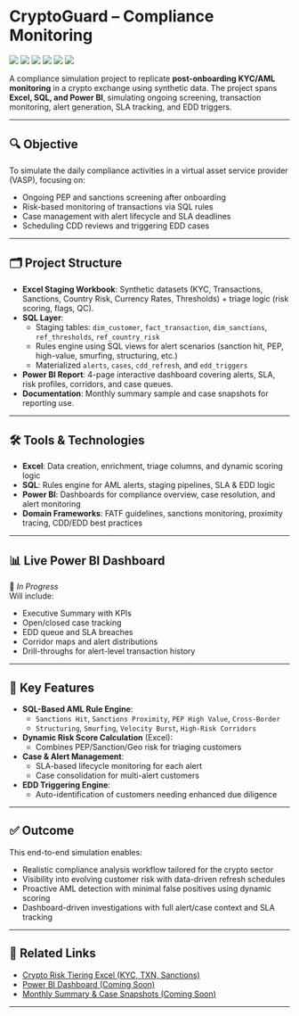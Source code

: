 # CryptoGuard – Compliance Monitoring

[![](https://img.shields.io/badge/Power%20BI-Analytics-green)](https://powerbi.microsoft.com/) 
[![](https://img.shields.io/badge/SQL-Staging%20%26%20Rules-blue)](https://en.wikipedia.org/wiki/SQL) 
[![](https://img.shields.io/badge/Excel-Data%20Prep-yellow)](https://www.microsoft.com/en-us/microsoft-365/excel) 
[![](https://img.shields.io/badge/AML-Risk%20Detection-red)](https://en.wikipedia.org/wiki/Anti-money_laundering) 
[![](https://img.shields.io/badge/Crypto-Compliance-purple)](https://en.wikipedia.org/wiki/Cryptocurrency) 
[![](https://img.shields.io/badge/Project-In%20Progress-lightgrey)]()

A compliance simulation project to replicate **post-onboarding KYC/AML monitoring** in a crypto exchange using synthetic data. The project spans **Excel, SQL, and Power BI**, simulating ongoing screening, transaction monitoring, alert generation, SLA tracking, and EDD triggers.

---

## 🔍 Objective

To simulate the daily compliance activities in a virtual asset service provider (VASP), focusing on:

- Ongoing PEP and sanctions screening after onboarding
- Risk-based monitoring of transactions via SQL rules
- Case management with alert lifecycle and SLA deadlines
- Scheduling CDD reviews and triggering EDD cases

---

## 🗂️ Project Structure

- **Excel Staging Workbook**: Synthetic datasets (KYC, Transactions, Sanctions, Country Risk, Currency Rates, Thresholds) + triage logic (risk scoring, flags, QC).
- **SQL Layer**: 
  - Staging tables: `dim_customer`, `fact_transaction`, `dim_sanctions`, `ref_thresholds`, `ref_country_risk`
  - Rules engine using SQL views for alert scenarios (sanction hit, PEP, high-value, smurfing, structuring, etc.)
  - Materialized `alerts`, `cases`, `cdd_refresh`, and `edd_triggers`
- **Power BI Report**: 4-page interactive dashboard covering alerts, SLA, risk profiles, corridors, and case queues.
- **Documentation**: Monthly summary sample and case snapshots for reporting use.

---

## 🛠️ Tools & Technologies

- **Excel**: Data creation, enrichment, triage columns, and dynamic scoring logic
- **SQL**: Rules engine for AML alerts, staging pipelines, SLA & EDD logic
- **Power BI**: Dashboards for compliance overview, case resolution, and alert monitoring
- **Domain Frameworks**: FATF guidelines, sanctions monitoring, proximity tracing, CDD/EDD best practices

---

## 📊 Live Power BI Dashboard

🚧 *In Progress*  
Will include:

- Executive Summary with KPIs
- Open/closed case tracking
- EDD queue and SLA breaches
- Corridor maps and alert distributions
- Drill-throughs for alert-level transaction history

---

## 🚨 Key Features

- **SQL-Based AML Rule Engine**:
  - `Sanctions Hit`, `Sanctions Proximity`, `PEP High Value`, `Cross-Border`
  - `Structuring`, `Smurfing`, `Velocity Burst`, `High-Risk Corridors`
- **Dynamic Risk Score Calculation** (Excel):
  - Combines PEP/Sanction/Geo risk for triaging customers
- **Case & Alert Management**:
  - SLA-based lifecycle monitoring for each alert
  - Case consolidation for multi-alert customers
- **EDD Triggering Engine**:
  - Auto-identification of customers needing enhanced due diligence

---

## ✅ Outcome

This end-to-end simulation enables:

- Realistic compliance analysis workflow tailored for the crypto sector
- Visibility into evolving customer risk with data-driven refresh schedules
- Proactive AML detection with minimal false positives using dynamic scoring
- Dashboard-driven investigations with full alert/case context and SLA tracking

---

## 📎 Related Links

- [Crypto Risk Tiering Excel (KYC, TXN, Sanctions)](https://view.officeapps.live.com/op/view.aspx?src=https%3A%2F%2Fraw.githubusercontent.com%2FRatneshhhh%2FCryptoGuard-Compliance-Monitoring%2Frefs%2Fheads%2Fmain%2FCompliance_Analysis.xlsx&wdOrigin=BROWSELINK)
- [Power BI Dashboard (Coming Soon)](https://github.com/Ratneshhhh/CryptoGuard-Compliance-Monitoring)
- [Monthly Summary & Case Snapshots (Coming Soon)](https://github.com/Ratneshhhh/CryptoGuard-Compliance-Monitoring/tree/main/docs)

---
